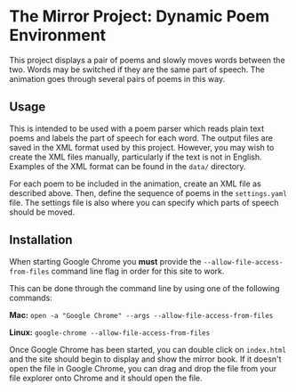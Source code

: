 The Mirror Project: Dynamic Poem Environment
=============================================

This project displays a pair of poems and slowly moves words between the two.
Words may be switched if they are the same part of speech. The animation goes
through several pairs of poems in this way.


## Usage

This is intended to be used with a poem parser which reads plain text poems and
labels the part of speech for each word. The output files are saved in the XML
format used by this project. However, you may wish to create the XML files
manually, particularly if the text is not in English. Examples of the XML format
can be found in the `data/` directory.

For each poem to be included in the animation, create an XML file as described
above. Then, define the sequence of poems in the `settings.yaml` file. The
settings file is also where you can specify which parts of speech should be
moved.


## Installation

When starting Google Chrome you **must** provide the `--allow-file-access-from-files`
command line flag in order for this site to work.

This can be done through the command line by using one of the following commands:

**Mac:** `open -a "Google Chrome" --args --allow-file-access-from-files`

**Linux:** `google-chrome --allow-file-access-from-files`

Once Google Chrome has been started, you can double click on `index.html` and
the site should begin to display and show the mirror book. If it doesn't open
the file in Google Chrome, you can drag and drop the file from your file explorer
onto Chrome and it should open the file.